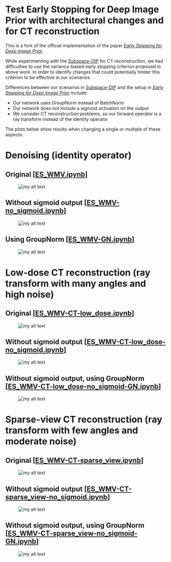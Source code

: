 # Test Early Stopping for Deep Image Prior with architectural changes and for CT reconstruction

This is a fork of the official implementation of the paper [*Early Stopping for Deep Image Prior*](https://arxiv.org/pdf/2112.06074.pdf).


While experimenting with the [Subspace-DIP](https://github.com/anonsubdip/subspace_dip) for CT reconstruction, we had difficulties to use the variance-based early stopping criterion proposed in above work. In order to identify changes that could potentially hinder this criterion to be effective in our scenarios.

Differences between our scenarios in [Subspace-DIP](https://github.com/anonsubdip/subspace_dip) and the setup in [*Early Stopping for Deep Image Prior*](https://arxiv.org/pdf/2112.06074.pdf) include:

* Our network uses GroupNorm instead of BatchNorm
* Our network does *not* include a sigmoid activation on the output
* We consider CT reconstruction problems, so our forward operator is a ray transform instead of the identity operator

The plots below show results when changing a single or multiple of these aspects.

# Denoising (identity operator)

## Original [<a href="https://github.com/anonsubdip/Early_Stopping_for_DIP/blob/main/ES_WMV.ipynb">ES_WMV.ipynb</a>]
<figure>
  <img src="https://user-images.githubusercontent.com/123627605/225988132-0d3ae5eb-7930-4bec-9235-efe94fce452a.png" alt="my alt text"/>
</figure>

## Without sigmoid output [<a href="https://github.com/anonsubdip/Early_Stopping_for_DIP/blob/main/ES_WMV-no_sigmoid.ipynb">ES_WMV-no_sigmoid.ipynb</a>]
<figure>
  <img src="https://user-images.githubusercontent.com/123627605/225988666-6dbb9307-fb1e-4d58-ab93-c18bf18cb0ab.png" alt="my alt text"/>
</figure>

## Using GroupNorm [<a href="https://github.com/anonsubdip/Early_Stopping_for_DIP/blob/main/ES_WMV-GN.ipynb">ES_WMV-GN.ipynb</a>]
<figure>
  <img src="https://user-images.githubusercontent.com/123627605/225988961-40229642-0beb-4cce-b177-6c48b9700ab4.png" alt="my alt text"/>
</figure>

# Low-dose CT reconstruction (ray transform with many angles and high noise)

## Original [<a href="https://github.com/anonsubdip/Early_Stopping_for_DIP/blob/main/ES_WMV-CT-low_dose.ipynb">ES_WMV-CT-low_dose.ipynb</a>]
<figure>
  <img src="https://user-images.githubusercontent.com/123627605/225989724-1ab895f4-aa99-490b-92fa-a2a3d25a0d14.png" alt="my alt text"/>
</figure>

## Without sigmoid output [<a href="https://github.com/anonsubdip/Early_Stopping_for_DIP/blob/main/ES_WMV-CT-low_dose-no_sigmoid.ipynb">ES_WMV-CT-low_dose-no_sigmoid.ipynb</a>]
<figure>
  <img src="https://user-images.githubusercontent.com/123627605/225989742-341dd752-d2f8-467e-bfe2-d615137db8fb.png" alt="my alt text"/>
</figure>

## Without sigmoid output, using GroupNorm [<a href="https://github.com/anonsubdip/Early_Stopping_for_DIP/blob/main/ES_WMV-CT-low_dose-no_sigmoid-GN.ipynb">ES_WMV-CT-low_dose-no_sigmoid-GN.ipynb</a>]
<figure>
  <img src="https://user-images.githubusercontent.com/123627605/226112063-05a0d750-7b92-4638-8041-ee1b159e1a15.png" alt="my alt text"/>
</figure>

# Sparse-view CT reconstruction (ray transform with few angles and moderate noise)

## Original [<a href="https://github.com/anonsubdip/Early_Stopping_for_DIP/blob/main/ES_WMV-CT-sparse_view.ipynb">ES_WMV-CT-sparse_view.ipynb</a>]
<figure>
  <img src="https://user-images.githubusercontent.com/123627605/225990332-78db9893-cf39-4211-9c7e-09791d3bc611.png" alt="my alt text"/>
</figure>

## Without sigmoid output [<a href="https://github.com/anonsubdip/Early_Stopping_for_DIP/blob/main/ES_WMV-CT-sparse_view-no_sigmoid.ipynb">ES_WMV-CT-sparse_view-no_sigmoid.ipynb</a>]
<figure>
  <img src="https://user-images.githubusercontent.com/123627605/225990344-668f6acf-1c64-44d0-84d1-c92ac6c6967c.png" alt="my alt text"/>
</figure>

## Without sigmoid output, using GroupNorm [<a href="https://github.com/anonsubdip/Early_Stopping_for_DIP/blob/main/ES_WMV-CT-sparse_view-no_sigmoid-GN.ipynb">ES_WMV-CT-sparse_view-no_sigmoid-GN.ipynb</a>]
<figure>
  <img src="https://user-images.githubusercontent.com/123627605/226112089-18fdc325-a58e-4674-8a26-d08dc4f847f2.png" alt="my alt text"/>
</figure>
